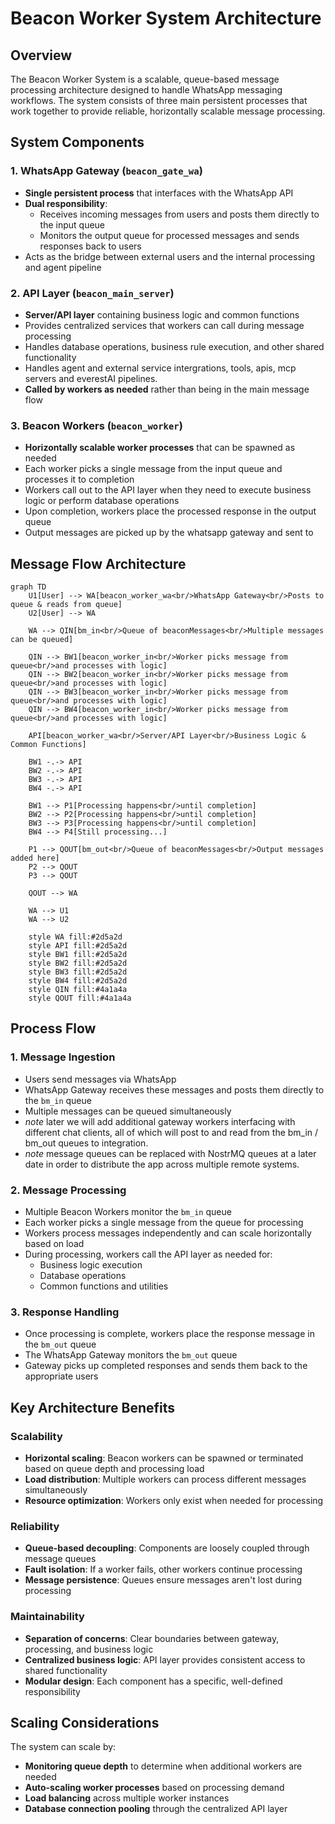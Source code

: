 # Beacon Worker System Architecture

## Overview

The Beacon Worker System is a scalable, queue-based message processing architecture designed to handle WhatsApp messaging workflows. The system consists of three main persistent processes that work together to provide reliable, horizontally scalable message processing.

## System Components

### 1. WhatsApp Gateway (`beacon_gate_wa`)

- **Single persistent process** that interfaces with the WhatsApp API
- **Dual responsibility**:
  - Receives incoming messages from users and posts them directly to the input queue
  - Monitors the output queue for processed messages and sends responses back to users
- Acts as the bridge between external users and the internal processing and agent pipeline

### 2. API Layer (`beacon_main_server`)

- **Server/API layer** containing business logic and common functions
- Provides centralized services that workers can call during message processing
- Handles database operations, business rule execution, and other shared functionality
- Handles agent and external service intergrations, tools, apis, mcp servers and everestAI pipelines.
- **Called by workers as needed** rather than being in the main message flow

### 3. Beacon Workers (`beacon_worker`)

- **Horizontally scalable worker processes** that can be spawned as needed
- Each worker picks a single message from the input queue and processes it to completion
- Workers call out to the API layer when they need to execute business logic or perform database operations
- Upon completion, workers place the processed response in the output queue
- Output messages are picked up by the whatsapp gateway and sent to

## Message Flow Architecture

```mermaid
graph TD
    U1[User] --> WA[beacon_worker_wa<br/>WhatsApp Gateway<br/>Posts to queue & reads from queue]
    U2[User] --> WA

    WA --> QIN[bm_in<br/>Queue of beaconMessages<br/>Multiple messages can be queued]

    QIN --> BW1[beacon_worker_in<br/>Worker picks message from queue<br/>and processes with logic]
    QIN --> BW2[beacon_worker_in<br/>Worker picks message from queue<br/>and processes with logic]
    QIN --> BW3[beacon_worker_in<br/>Worker picks message from queue<br/>and processes with logic]
    QIN --> BW4[beacon_worker_in<br/>Worker picks message from queue<br/>and processes with logic]

    API[beacon_worker_wa<br/>Server/API Layer<br/>Business Logic & Common Functions]

    BW1 -.-> API
    BW2 -.-> API
    BW3 -.-> API
    BW4 -.-> API

    BW1 --> P1[Processing happens<br/>until completion]
    BW2 --> P2[Processing happens<br/>until completion]
    BW3 --> P3[Processing happens<br/>until completion]
    BW4 --> P4[Still processing...]

    P1 --> QOUT[bm_out<br/>Queue of beaconMessages<br/>Output messages added here]
    P2 --> QOUT
    P3 --> QOUT

    QOUT --> WA

    WA --> U1
    WA --> U2

    style WA fill:#2d5a2d
    style API fill:#2d5a2d
    style BW1 fill:#2d5a2d
    style BW2 fill:#2d5a2d
    style BW3 fill:#2d5a2d
    style BW4 fill:#2d5a2d
    style QIN fill:#4a1a4a
    style QOUT fill:#4a1a4a
```

## Process Flow

### 1. Message Ingestion

- Users send messages via WhatsApp
- WhatsApp Gateway receives these messages and posts them directly to the `bm_in` queue
- Multiple messages can be queued simultaneously
- _note_ later we will add additional gateway workers interfacing with different chat clients, all of which will post to and read from the bm_in / bm_out queues to integration.
- _note_ message queues can be replaced with NostrMQ queues at a later date in order to distribute the app across multiple remote systems.

### 2. Message Processing

- Multiple Beacon Workers monitor the `bm_in` queue
- Each worker picks a single message from the queue for processing
- Workers process messages independently and can scale horizontally based on load
- During processing, workers call the API layer as needed for:
  - Business logic execution
  - Database operations
  - Common functions and utilities

### 3. Response Handling

- Once processing is complete, workers place the response message in the `bm_out` queue
- The WhatsApp Gateway monitors the `bm_out` queue
- Gateway picks up completed responses and sends them back to the appropriate users

## Key Architecture Benefits

### Scalability

- **Horizontal scaling**: Beacon workers can be spawned or terminated based on queue depth and processing load
- **Load distribution**: Multiple workers can process different messages simultaneously
- **Resource optimization**: Workers only exist when needed for processing

### Reliability

- **Queue-based decoupling**: Components are loosely coupled through message queues
- **Fault isolation**: If a worker fails, other workers continue processing
- **Message persistence**: Queues ensure messages aren't lost during processing

### Maintainability

- **Separation of concerns**: Clear boundaries between gateway, processing, and business logic
- **Centralized business logic**: API layer provides consistent access to shared functionality
- **Modular design**: Each component has a specific, well-defined responsibility

## Scaling Considerations

The system can scale by:

- **Monitoring queue depth** to determine when additional workers are needed
- **Auto-scaling worker processes** based on processing demand
- **Load balancing** across multiple worker instances
- **Database connection pooling** through the centralized API layer

